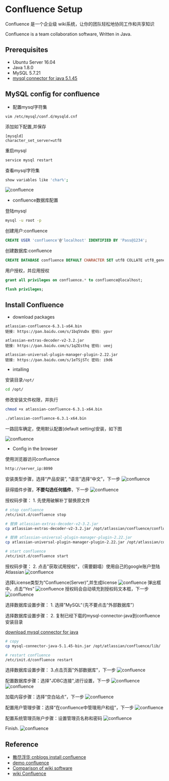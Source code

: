 # Confluence Setup

Confluence 是一个企业级 wiki系统，让你的团队轻松地协同工作和共享知识

Confluence is a team collaboration software, Written in Java.

## Prerequisites

- Ubuntu Server 16.04
- Java 1.8.0
- MySQL 5.7.21
- [mysql connector for java 5.1.45](https://dev.mysql.com/downloads/connector/j/)

## MySQL config for confluence

- 配置mysql字符集

```bash
vim /etc/mysql/conf.d/mysqld.cnf
```

添加如下配置,并保存

```plain text
[mysqld]
character_set_server=utf8
```

重启mysql

```bash
service mysql restart
```

查看mysql字符集

```bash
show variables like 'char%';
```

![confluence](./images/confluence-setup/confluence-setup-01.png)

- confluence数据库配置

登陆mysql

```bash
mysql -u root -p
```

创建用户:confluence

```sql
CREATE USER 'confluence'@'localhost' IDENTIFIED BY 'Pass@1234';
```

创建数据库:confluence

```sql
CREATE DATABASE confluence DEFAULT CHARACTER SET utf8 COLLATE utf8_general_ci；
```

用户授权，并应用授权

```sql
grant all privileges on confluence.* to confluence@localhost;

flush privileges;
```

## Install Confluence

- download packages

```plain text
atlassian-confluence-6.3.1-x64.bin
链接: https://pan.baidu.com/s/1bq5VuDx 密码: ypvr

atlassian-extras-decoder-v2-3.2.jar
链接: https://pan.baidu.com/s/1qZEsthq 密码: ueej

atlassian-universal-plugin-manager-plugin-2.22.jar
链接: https://pan.baidu.com/s/1eTSjSTc 密码: i9d6
```

- intalling

安装目录```/opt/```

```bash
cd /opt/
```

修改安装文件权限，并执行

```bash
chmod +x atlassian-confluence-6.3.1-x64.bin

./atlassian-confluence-6.3.1-x64.bin
```

一路回车确定，使用默认配置(default setting)安装，如下图

![confluence](./images/confluence-setup/confluence-setup-02.png)

- Config in the browser

使用浏览器访问confluence

```bash
http://server_ip:8090
```

安装类型步骤，选择“产品安装”, “语言”选择“中文”，下一步
![confluence](./images/confluence-setup/confluence-setup-03.png)

获得插件步骤，**不要勾选任何插件**，下一步
![confluence](./images/confluence-setup/confluence-setup-04.png)

授权码步骤： 1. 先使用破解补丁替换原文件

```bash
# stop confluence
/etc/init.d/confluence stop

# 替换 atlassian-extras-decoder-v2-3.2.jar
cp atlassian-extras-decoder-v2-3.2.jar /opt/atlassian/confluence/confluence/WEB-INF/lib/

# 替换 atlassian-universal-plugin-manager-plugin-2.22.jar
cp atlassian-universal-plugin-manager-plugin-2.22.jar /opt/atlassian/confluence/confluence/WEB-INF/atlassian-bundled-plugins/

# start confluence
/etc/init.d/confluence start
```

授权码步骤： 2. 点击"获取试用授权"，（需要翻墙）使用自己的google账户登陆Atlassian
![confluence](./images/confluence-setup/confluence-setup-05.png)

选择License类型为“Confluence(Server)”,并生成license
![confluence](./images/confluence-setup/confluence-setup-06.png)
弹出框中，点击“Yes”
![confluence](./images/confluence-setup/confluence-setup-07.png)
授权码会自动填充到授权码文本框，下一步
![confluence](./images/confluence-setup/confluence-setup-08.png)

选择数据库设置步骤： 1. 选择”MySQL“（先不要点击“外部数据库”）

选择数据库设置步骤： 2. 复制已经下载的mysql-connector-java到confluence安装目录

[download mysql connector for java](https://dev.mysql.com/downloads/connector/j/)

```bash
# copy
cp mysql-connector-java-5.1.45-bin.jar /opt/atlassian/confluence/lib/

# restart confluence
/etc/init.d/confluence restart
```

选择数据库设置步骤： 3.点击页面"外部数据库"，下一步
![confluence](./images/confluence-setup/confluence-setup-09.png)

配置数据库步骤：选择"JDBC连接",进行设置，下一步
![confluence](./images/confluence-setup/confluence-setup-10.png)
![confluence](./images/confluence-setup/confluence-setup-11.png)

加载内容步骤：选择“空白站点”，下一步
![confluence](./images/confluence-setup/confluence-setup-12.png)

配置用户管理步骤：选择“在confluence中管理用户和组”，下一步
![confluence](./images/confluence-setup/confluence-setup-13.png)

配置系统管理员账户步骤：设置管理员名称和密码
![confluence](./images/confluence-setup/confluence-setup-14.png)

Finish.
![confluence](./images/confluence-setup/confluence-setup-15.png)

## Reference

- [散尽浮华 cnblogs install confluence](https://www.cnblogs.com/kevingrace/p/7607442.html)
- [demo confluence](http://www.confluence.cn)
- [Comparison of wiki software](https://en.wikipedia.org/wiki/Comparison_of_wiki_software)
- [wiki Confluence](https://en.wikipedia.org/wiki/Confluence_(software))
